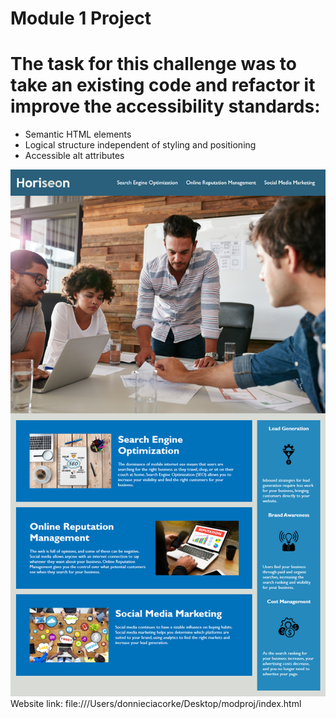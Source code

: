 # **Module 1 Project**
# The task for this challenge was to take an existing code and refactor it improve the accessibility standards: 
- Semantic HTML elements
- Logical structure independent of styling and positioning
- Accessible alt attributes

![alt text](./assets/images/Horisen%20image.png)
Website link: file:///Users/donnieciacorke/Desktop/modproj/index.html